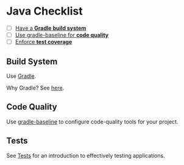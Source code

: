 # Java Checklist

- [ ] [Have a **Gradle build system**](#build-system)
- [ ] [Use gradle-baseline for **code quality**](#code-quality)
- [ ] [Enforce **test coverage**](#test-coverage)

## Build System

Use [Gradle](http://gradle.org/).

Why Gradle? See [here](http://gradle.org/whygradle-build-automation/).

## Code Quality

Use [gradle-baseline](https://github.com/palantir/gradle-baseline) to configure code-quality tools
for your project.

## Tests

See [Tests](../testing-software/readme.md) for an introduction to
effectively testing applications.

